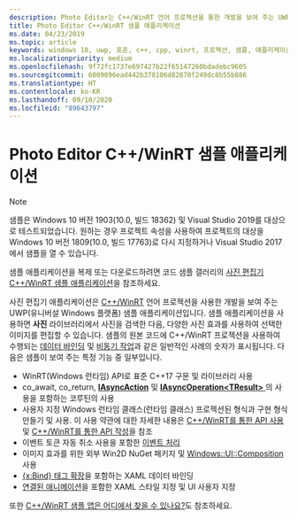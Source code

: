 ```yaml
---
description: Photo Editor는 C++/WinRT 언어 프로젝션을 통한 개발을 보여 주는 UWP 샘플 애플리케이션입니다. 샘플 애플리케이션을 사용하면 사진 라이브러리에서 사진을 검색한 다음, 다양한 사진 효과를 사용하여 선택한 이미지를 편집할 수 있습니다.
title: Photo Editor C++/WinRT 샘플 애플리케이션
ms.date: 04/23/2019
ms.topic: article
keywords: windows 10, uwp, 표준, c++, cpp, winrt, 프로젝션, 샘플, 애플리케이션, 사진, 편집기
ms.localizationpriority: medium
ms.openlocfilehash: 9f72fc1737e697427b22f65147260bdadebc9605
ms.sourcegitcommit: 6009896ead442b378106d82870f249dc8b55b886
ms.translationtype: HT
ms.contentlocale: ko-KR
ms.lasthandoff: 09/10/2020
ms.locfileid: "89643797"
---
```

# <a name="photo-editor-cwinrt-sample-application"></a>Photo Editor C++/WinRT 샘플 애플리케이션

> [!NOTE]
> 샘플은 Windows 10 버전 1903(10.0, 빌드 18362) 및 Visual Studio 2019를 대상으로 테스트되었습니다. 원하는 경우 프로젝트 속성을 사용하여 프로젝트의 대상을 Windows 10 버전 1809(10.0, 빌드 17763)로 다시 지정하거나 Visual Studio 2017에서 샘플을 열 수 있습니다.

샘플 애플리케이션을 복제 또는 다운로드하려면 코드 샘플 갤러리의 [사진 편집기 C++/WinRT 샘플 애플리케이션](/samples/microsoft/windows-appsample-photo-editor/photo-editor-cwinrt-sample-application/)을 참조하세요.

사진 편집기 애플리케이션은 [C++/WinRT](intro-to-using-cpp-with-winrt.md) 언어 프로젝션을 사용한 개발을 보여 주는 UWP(유니버설 Windows 플랫폼) 샘플 애플리케이션입니다. 샘플 애플리케이션을 사용하면 **사진** 라이브러리에서 사진을 검색한 다음, 다양한 사진 효과를 사용하여 선택한 이미지를 편집할 수 있습니다. 샘플의 원본 코드에 C++/WinRT 프로젝션을 사용하여 수행되는 [데이터 바인딩](binding-property.md) 및 [비동기 작업](concurrency.md)과 같은 일반적인 사례의 숫자가 표시됩니다. 다음은 샘플이 보여 주는 특정 기능 중 일부입니다.

- WinRT(Windows 런타임) API로 표준 C++17 구문 및 라이브러리 사용
- co_await, co_return, [**IAsyncAction**](/uwp/api/windows.foundation.iasyncaction) 및 [**IAsyncOperation&lt;TResult&gt;** ](/uwp/api/windows.foundation.iasyncoperation-1)의 사용을 포함하는 코루틴의 사용
- 사용자 지정 Windows 런타임 클래스(런타임 클래스) 프로젝션된 형식과 구현 형식 만들기 및 사용. 이 사용 약관에 대한 자세한 내용은 [C++/WinRT를 통한 API 사용](consume-apis.md) 및 [C++/WinRT를 통한 API 작성](author-apis.md)을 참조
- 이벤트 토큰 자동 취소 사용을 포함한 [이벤트 처리](handle-events.md)
- 이미지 효과를 위한 외부 Win2D NuGet 패키지 및 [Windows::UI::Composition](/uwp/api/windows.ui.composition) 사용
- [{x:Bind} 태그 확장](../xaml-platform/x-bind-markup-extension.md)을 포함하는 XAML 데이터 바인딩
- [연결된 애니메이션](../design/motion/connected-animation.md)을 포함한 XAML 스타일 지정 및 UI 사용자 지정

또한 [C++/WinRT 샘플 앱은 어디에서 찾을 수 있나요?](/windows/uwp/cpp-and-winrt-apis/faq#where-can-i-find-cwinrt-sample-apps)도 참조하세요.